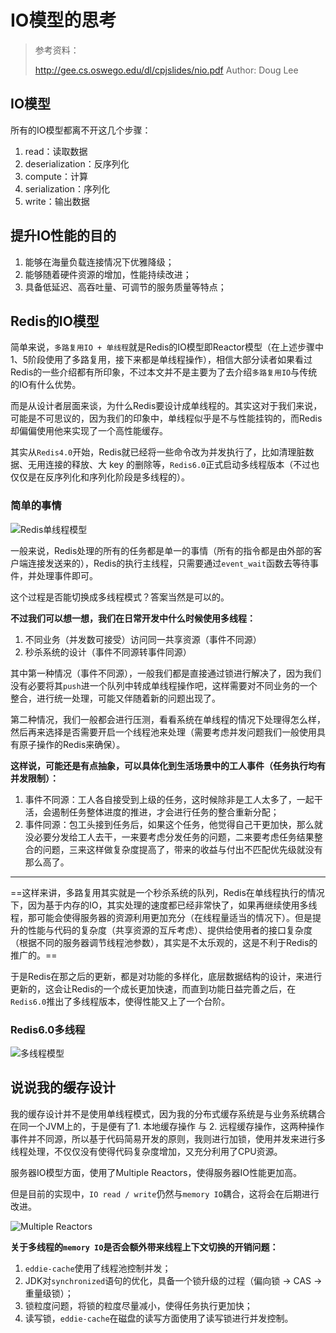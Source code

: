 # IO模型的思考

> 参考资料：
>
> http://gee.cs.oswego.edu/dl/cpjslides/nio.pdf    Author: Doug Lee

## IO模型

所有的IO模型都离不开这几个步骤：

1. read：读取数据
2. deserialization：反序列化
3. compute：计算
4. serialization：序列化
5. write：输出数据

## 提升IO性能的目的

1. 能够在海量负载连接情况下优雅降级；
2. 能够随着硬件资源的增加，性能持续改进；
3. 具备低延迟、高吞吐量、可调节的服务质量等特点；

## Redis的IO模型

简单来说，`多路复用IO + 单线程`就是Redis的IO模型即Reactor模型（在上述步骤中1、5阶段使用了多路复用，接下来都是单线程操作），相信大部分读者如果看过Redis的一些介绍都有所印象，不过本文并不是主要为了去介绍`多路复用IO`与传统的IO有什么优势。

而是从设计者层面来谈，为什么Redis要设计成单线程的。其实这对于我们来说，可能是不可思议的，因为我们的印象中，单线程似乎是不与性能挂钩的，而Redis却偏偏使用他来实现了一个高性能缓存。

其实从`Redis4.0`开始，Redis就已经将一些命令改为并发执行了，比如清理脏数据、无用连接的释放、大 key 的删除等，`Redis6.0`正式启动多线程版本（不过也仅仅是在反序列化和序列化阶段是多线程的）。

### 简单的事情

![Redis单线程模型](https://tva1.sinaimg.cn/large/008eGmZEly1goqd1m0ysnj31kg0k6q6w.jpg)

一般来说，Redis处理的所有的任务都是单一的事情（所有的指令都是由外部的客户端连接发送来的），Redis的执行主线程，只需要通过`event_wait`函数去等待事件，并处理事件即可。

这个过程是否能切换成多线程模式？答案当然是可以的。

**不过我们可以想一想，我们在日常开发中什么时候使用多线程：**

1. 不同业务（并发数可接受）访问同一共享资源（事件不同源）
2. 秒杀系统的设计（事件不同源转事件同源）

其中第一种情况（事件不同源），一般我们都是直接通过锁进行解决了，因为我们没有必要将其`push`进一个队列中转成单线程操作吧，这样需要对不同业务的一个整合，进行统一处理，可能又伴随着新的问题出现了。

第二种情况，我们一般都会进行压测，看看系统在单线程的情况下处理得怎么样，然后再来选择是否需要开启一个线程池来处理（需要考虑并发问题我们一般使用具有原子操作的Redis来确保）。

**这样说，可能还是有点抽象，可以具体化到生活场景中的工人事件（任务执行均有并发限制）：**

1. 事件不同源：工人各自接受到上级的任务，这时候除非是工人太多了，一起干活，会遏制任务整体进度的推进，才会进行任务的整合重新分配；
2. 事件同源：包工头接到任务后，如果这个任务，他觉得自己干更加快，那么就没必要分发给工人去干，一来要考虑分发任务的问题，二来要考虑任务结果整合的问题，三来这样做复杂度提高了，带来的收益与付出不匹配优先级就没有那么高了。



-------------------

==这样来讲，多路复用其实就是一个秒杀系统的队列，Redis在单线程执行的情况下，因为基于内存的IO，其实处理的速度都已经非常快了，如果再继续使用多线程，那可能会使得服务器的资源利用更加充分（在线程量适当的情况下）。但是提升的性能与代码的复杂度（共享资源的互斥考虑）、提供给使用者的接口复杂度（根据不同的服务器调节线程池参数），其实是不太乐观的，这是不利于Redis的推广的。==

于是Redis在那之后的更新，都是对功能的多样化，底层数据结构的设计，来进行更新的，这会让Redis的一个成长更加快速，而直到功能日益完善之后，在`Redis6.0`推出了多线程版本，使得性能又上了一个台阶。



### Redis6.0多线程

![多线程模型](https://tva1.sinaimg.cn/large/008eGmZEly1goqemlnztpj31i50u012s.jpg)



## 说说我的缓存设计

我的缓存设计并不是使用单线程模式，因为我的分布式缓存系统是与业务系统耦合在同一个JVM上的，于是便有了1. 本地缓存操作 与 2. 远程缓存操作，这两种操作事件并不同源，所以基于代码简易开发的原则，我则进行加锁，使用并发来进行多线程处理，不仅仅没有使得代码复杂度增加，又充分利用了CPU资源。

服务器IO模型方面，使用了Multiple Reactors，使得服务器IO性能更加高。

但是目前的实现中，`IO read / write`仍然与`memory IO`耦合，这将会在后期进行改进。

![Multiple Reactors](https://tva1.sinaimg.cn/large/008eGmZEly1goq6yu1vt6j314u0u07fn.jpg)

**关于多线程的`memory IO`是否会额外带来线程上下文切换的开销问题：**

1. `eddie-cache`使用了线程池控制并发；
2. JDK对`synchronized`语句的优化，具备一个锁升级的过程（偏向锁 -> CAS -> 重量级锁）；
3. 锁粒度问题，将锁的粒度尽量减小，使得任务执行更加快；
4. 读写锁，`eddie-cache`在磁盘的读写方面使用了读写锁进行并发控制。